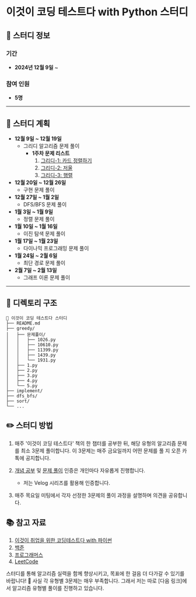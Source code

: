 # 이것이 코딩 테스트다 with Python 스터디

## 📅 스터디 정보

### 기간  
- **2024년 12월 9일** ~ 

### 참여 인원  
- **5명**  

---

## 📖 스터디 계획

- **12월 9일 ~ 12월 19일**  
  - 그리디 알고리즘 문제 풀이
    - **1주차 문제 리스트**  
      1. [그리디-1: 카드 정렬하기](https://www.acmicpc.net/problem/1715)  
      8. [그리디-2: 저울](https://www.acmicpc.net/problem/2437)
      9. [그리디-3: 행렬](https://www.acmicpc.net/problem/1080)  
- **12월 20일 ~ 12월 26일**  
  - 구현 문제 풀이  
- **12월 27일 ~ 1월 2일**  
  - DFS/BFS 문제 풀이  
- **1월 3일 ~ 1월 9일**  
  - 정렬 문제 풀이  
- **1월 10일 ~ 1월 16일**  
  - 이진 탐색 문제 풀이  
- **1월 17일 ~ 1월 23일**  
  - 다이나믹 프로그래밍 문제 풀이  
- **1월 24일 ~ 2월 6일**  
  - 최단 경로 문제 풀이  
- **2월 7일 ~ 2월 13일**  
  - 그래프 이론 문제 풀이  

---

## 📂 디렉토리 구조

```plain
📁 이것이 코딩 테스트다 스터디
├── README.md
├── greedy/
│   ├── 문제풀이/
│   │   ├── 1026.py
│   │   ├── 10610.py
│   │   ├── 11399.py
│   │   ├── 1439.py
│   │   └── 1931.py
│   ├── 1.py
│   ├── 2.py
│   ├── 3.py
│   ├── 4.py
│   └── 5.py
├── implement/
├── dfs_bfs/
├── sort/
└── ...
```

## ✏️ 스터디 방법

1. 매주 '이것이 코딩 테스트다' 책의 한 챕터를 공부한 뒤, 해당 유형의 알고리즘 문제를 최소 3문제 풀이합니다. 이 3문제는 매주 금요일까지 어떤 문제를 풀 지 오픈 카톡에 공지합니다.

2. [개념 공부](https://velog.io/@jw9603/series/%ED%8C%8C%EC%9D%B4%EC%8D%AC-%EC%95%8C%EA%B3%A0%EB%A6%AC%EC%A6%98) 및 [문제 풀이](https://velog.io/@jw9603/series/%EC%BD%94%EB%94%A9%ED%85%8C%EC%8A%A4%ED%8A%B8) 인증은 개인마다 자유롭게 진행합니다.
  
    - 저는 Velog 시리즈를 활용해 인증합니다.
    
3. 매주 목요일 미팅에서 각자 선정한 3문제의 풀이 과정을 설명하며 의견을 공유합니다.

   
## 📚 참고 자료
1. [이것이 취업을 위한 코딩테스트다 with 파이썬](https://product.kyobobook.co.kr/detail/S000001810273)
2. [백준](https://www.acmicpc.net/)
3. [프로그래머스](https://programmers.co.kr/)
4. [LeetCode](https://leetcode.com/problemset/)


스터디를 통해 알고리즘 실력을 함께 향상시키고, 목표에 한 걸음 더 다가갈 수 있기를 바랍니다! 🚀
사실 각 유형별 3문제는 매우 부족합니다. 그래서 저는 따로 [다음 링크]에서 알고리즘 유형별 풀이를 진행하고 있습니다.


